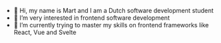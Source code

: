 - 👋 Hi, my name is Mart and I am a Dutch software development student
- 👀 I’m very interested in frontend software development
- 🌱 I’m currently trying to master my skills on frontend frameworks like React, Vue and Svelte

<!---
Marty2105/Marty2105 is a ✨ special ✨ repository because its `README.md` (this file) appears on your GitHub profile.
You can click the Preview link to take a look at your changes.
--->

